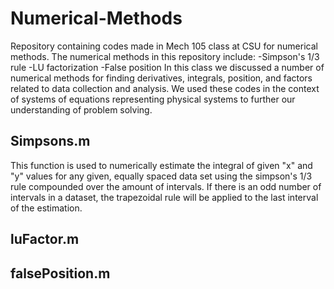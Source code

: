 # Numerical-Methods
Repository containing codes made in Mech 105 class at CSU for numerical methods. 
The numerical methods in this repository include:
  -Simpson's 1/3 rule
  -LU factorization
  -False position
In this class we discussed a number of numerical methods for finding derivatives, integrals, position, and 
factors related to data collection and analysis. We used these codes in the context of systems of equations
representing physical systems to further our understanding of problem solving.

## Simpsons.m
This function is used to numerically estimate the integral of given "x" and "y" values for any given,
equally spaced data set using the simpson's 1/3 rule compounded over the amount of intervals. If there is
an odd number of intervals in a dataset, the trapezoidal rule will be applied to the last interval of the 
estimation.

## luFactor.m

## falsePosition.m
